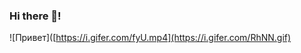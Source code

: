 ### Hi there 👋!
![Привет]([https://i.gifer.com/fyU.mp4](https://i.gifer.com/RhNN.gif)
[](https://komarev.com/ghpvc/?username=RUS29TAM)

<!--
**RUS29TAM/RUS29TAM** is a ✨ _special_ ✨ repository because its `README.md` (this file) appears on your GitHub profile.

Here are some ideas to get you started:

- 🔭 I’m currently working on ...
- 🌱 I’m currently learning ...
- 👯 I’m looking to collaborate on ...
- 🤔 I’m looking for help with ...
- 💬 Ask me about ...
- 📫 How to reach me: ...
- 😄 Pronouns: ...
- ⚡ Fun fact: ...
-->
